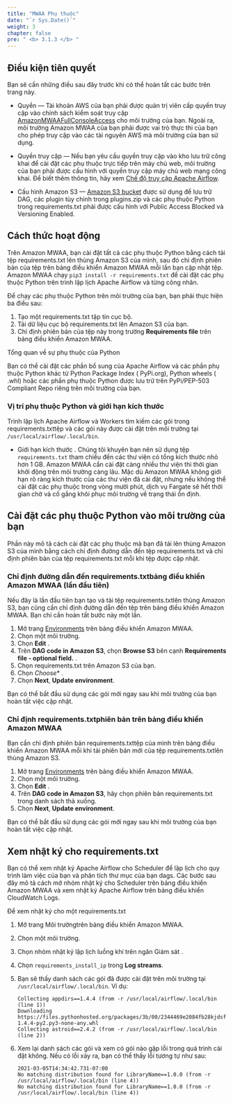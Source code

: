```yaml
---
title: "MWAA Phụ thuộc"
date: "`r Sys.Date()`"
weight: 3
chapter: false
pre: " <b> 3.1.3 </b> "
---
```


## Điều kiện tiên quyết

Bạn sẽ cần những điều sau đây trước khi có thể hoàn tất các bước trên trang này.

* Quyền — Tài khoản AWS của bạn phải được quản trị viên cấp quyền truy cập vào
  chính sách kiểm soát truy
  cập [AmazonMWAAFullConsoleAccess](https://docs.aws.amazon.com/mwaa/latest/userguide/access-policies.html#console-full-access)
  cho môi trường của bạn. Ngoài ra, môi trường Amazon MWAA của bạn phải được vai trò thực thi của bạn cho phép truy cập
  vào các tài nguyên AWS mà môi trường của bạn sử dụng.

* Quyền truy cập — Nếu bạn yêu cầu quyền truy cập vào kho lưu trữ công khai để cài đặt các phụ thuộc trực tiếp trên máy
  chủ web, môi trường của bạn phải được cấu hình với quyền truy cập máy chủ web mạng công khai. Để biết thêm thông tin,
  hãy
  xem [Chế độ truy cập Apache Airflow](https://docs.aws.amazon.com/mwaa/latest/userguide/configuring-networking.html).

* Cấu hình Amazon S3 —  [Amazon S3 bucket](https://docs.aws.amazon.com/mwaa/latest/userguide/mwaa-s3-bucket.html) được
  sử dụng để lưu trữ DAG, các plugin tùy chỉnh trong plugins.zip và các phụ thuộc Python trong requirements.txt phải
  được cấu hình với Public Access Blocked và Versioning Enabled.

## Cách thức hoạt động

Trên Amazon MWAA, bạn cài đặt tất cả các phụ thuộc Python bằng cách tải tệp requirements.txt lên thùng Amazon S3 của
mình, sau đó chỉ định phiên bản của tệp trên bảng điều khiển Amazon MWAA mỗi lần bạn cập nhật tệp. Amazon MWAA chạy `pip3
install -r requirements.txt` để cài đặt các phụ thuộc Python trên trình lập lịch Apache Airflow và từng công nhân.

Để chạy các phụ thuộc Python trên môi trường của bạn, bạn phải thực hiện ba điều sau:

1. Tạo một requirements.txt tập tin cục bộ.
2. Tải dữ liệu cục bộ requirements.txt lên Amazon S3 của bạn.
3. Chỉ định phiên bản của tệp này trong trường **Requirements file** trên bảng điều khiển Amazon MWAA.

Tổng quan về sự phụ thuộc của Python

Bạn có thể cài đặt các phần bổ sung của Apache Airflow và các phần phụ thuộc Python khác từ Python Package Index (
PyPi.org), Python wheels ( .whl) hoặc các phần phụ thuộc Python được lưu trữ trên PyPi/PEP-503 Compliant Repo riêng trên
môi trường của bạn.

### Vị trí phụ thuộc Python và giới hạn kích thước

Trình lập lịch Apache Airflow và Workers tìm kiếm các gói trong requirements.txttệp và các gói này được cài đặt trên môi
trường tại `/usr/local/airflow/.local/bin`.

* Giới hạn kích thước . Chúng tôi khuyên bạn nên sử dụng tệp `requirements.txt` tham chiếu đến các thư viện có tổng kích
  thước nhỏ hơn 1 GB. Amazon MWAA cần cài đặt càng nhiều thư viện thì thời gian khởi động trên môi trường càng lâu. Mặc
  dù Amazon MWAA không giới hạn rõ ràng kích thước của các thư viện đã cài đặt, nhưng nếu không thể cài đặt các phụ
  thuộc trong vòng mười phút, dịch vụ Fargate sẽ hết thời gian chờ và cố gắng khôi phục môi trường về trạng thái ổn
  định.

## Cài đặt các phụ thuộc Python vào môi trường của bạn

Phần này mô tả cách cài đặt các phụ thuộc mà bạn đã tải lên thùng Amazon S3 của mình bằng cách chỉ định đường dẫn đến tệp requirements.txt và chỉ định phiên bản của tệp requirements.txt mỗi khi tệp được cập nhật.

### Chỉ định đường dẫn đến requirements.txtbảng điều khiển Amazon MWAA (lần đầu tiên)

Nếu đây là lần đầu tiên bạn tạo và tải tệp requirements.txtlên thùng Amazon S3, bạn cũng cần chỉ định đường dẫn đến tệp trên bảng điều khiển Amazon MWAA. Bạn chỉ cần hoàn tất bước này một lần.

1. Mở trang [Environments](https://us-east-1.console.aws.amazon.com/mwaa/home?region=us-east-1#/environments) trên bảng điều khiển Amazon MWAA.
2. Chọn một môi trường.
3. Chọn **Edit** .
4. Trên **DAG code in Amazon S3**, chọn **Browse S3** bên cạnh **Requirements file - optional field.** .
5. Chọn requirements.txt trên  Amazon S3 của bạn.
6. Chọn *Choose** .
7. Chọn **Next**, **Update environment**.

Bạn có thể bắt đầu sử dụng các gói mới ngay sau khi môi trường của bạn hoàn tất việc cập nhật.

### Chỉ định requirements.txtphiên bản trên bảng điều khiển Amazon MWAA

Bạn cần chỉ định phiên bản requirements.txttệp của mình trên bảng điều khiển Amazon MWAA mỗi khi tải phiên bản mới của tệp requirements.txtlên thùng Amazon S3.

1. Mở trang [Environments](https://us-east-1.console.aws.amazon.com/mwaa/home?region=us-east-1#/environments) trên bảng điều khiển Amazon MWAA.
2. Chọn một môi trường.
3. Chọn **Edit** .
4. Trên **DAG code in Amazon S3**, hãy chọn phiên bản requirements.txt trong danh sách thả xuống.
5. Chọn **Next**, **Update environment**.

Bạn có thể bắt đầu sử dụng các gói mới ngay sau khi môi trường của bạn hoàn tất việc cập nhật.

## Xem nhật ký cho  requirements.txt

Bạn có thể xem nhật ký Apache Airflow cho Scheduler để lập lịch cho quy trình làm việc của bạn và phân tích thư mục của bạn dags. Các bước sau đây mô tả cách mở nhóm nhật ký cho Scheduler trên bảng điều khiển Amazon MWAA và xem nhật ký Apache Airflow trên bảng điều khiển CloudWatch Logs.

Để xem nhật ký cho một requirements.txt
1. Mở trang Môi trườngtrên bảng điều khiển Amazon MWAA.
2. Chọn một môi trường.
3. Chọn nhóm nhật ký lập lịch luồng khí trên ngăn Giám sát .
4. Chọn `requirements_install_ip` trong **Log streams**.
5. Bạn sẽ thấy danh sách các gói đã được cài đặt trên môi trường tại `/usr/local/airflow/.local/bin`. Ví dụ:

    ```
    Collecting appdirs==1.4.4 (from -r /usr/local/airflow/.local/bin (line 1))
    Downloading https://files.pythonhosted.org/packages/3b/00/2344469e2084fb28kjdsfiuyweb47389789vxbmnbjhsdgf5463acd6cf5e3db69324/appdirs-1.4.4-py2.py3-none-any.whl  
    Collecting astroid==2.4.2 (from -r /usr/local/airflow/.local/bin (line 2))
    ```

6. Xem lại danh sách các gói và xem có gói nào gặp lỗi trong quá trình cài đặt không. Nếu có lỗi xảy ra, bạn có thể thấy lỗi tương tự như sau:

    ```
    2021-03-05T14:34:42.731-07:00
    No matching distribution found for LibraryName==1.0.0 (from -r /usr/local/airflow/.local/bin (line 4))
    No matching distribution found for LibraryName==1.0.0 (from -r /usr/local/airflow/.local/bin (line 4))
    ```
